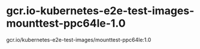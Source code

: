 # gcr.io-kubernetes-e2e-test-images-mounttest-ppc64le-1.0
gcr.io/kubernetes-e2e-test-images/mounttest-ppc64le:1.0
